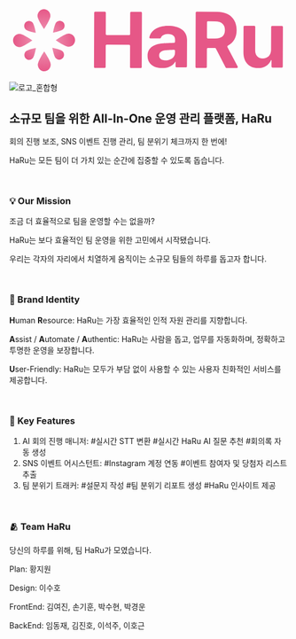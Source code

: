 <svg width="2112" height="512" viewBox="0 0 2112 512" fill="none" xmlns="http://www.w3.org/2000/svg">
<path d="M215.711 441.026C215.785 454.266 220.993 466.935 230.189 476.244C239.386 485.553 251.818 490.741 264.75 490.666C277.682 490.59 290.055 485.258 299.148 475.843C308.241 466.427 313.307 453.698 313.234 440.458C313.079 412.624 263.917 340.892 263.917 340.892C263.917 340.892 215.556 413.192 215.711 441.026Z" fill="url(#paint0_linear_6735_43688)"/>
<path d="M449.136 305.118C462.069 305.043 474.442 299.711 483.534 290.295C492.627 280.879 497.694 268.15 497.62 254.91C497.547 241.669 492.339 229.001 483.142 219.691C473.946 210.382 461.514 205.194 448.582 205.269C421.396 205.427 351.336 255.762 351.336 255.762C351.336 255.762 421.951 305.277 449.136 305.118Z" fill="url(#paint1_linear_6735_43688)"/>
<path d="M407.726 171.923C414.506 164.901 418.284 155.41 418.229 145.537C418.175 135.664 414.291 126.217 407.433 119.275C400.576 112.333 391.306 108.465 381.662 108.521C372.019 108.578 362.792 112.554 356.012 119.574C341.76 134.333 330.74 198.696 330.74 198.696C330.74 198.696 393.474 186.682 407.726 171.923Z" fill="url(#paint2_linear_6735_43688)"/>
<path d="M351.902 392.152C358.76 399.093 368.03 402.962 377.673 402.906C387.317 402.85 396.543 398.873 403.323 391.852C410.104 384.831 413.882 375.34 413.827 365.466C413.772 355.593 409.888 346.147 403.03 339.204C388.616 324.612 325.753 313.33 325.753 313.33C325.753 313.33 337.487 377.56 351.902 392.152Z" fill="url(#paint3_linear_6735_43688)"/>
<path d="M310.827 70.9746C310.753 57.7337 305.545 45.0651 296.349 35.7556C287.153 26.4462 274.721 21.2585 261.788 21.3338C248.856 21.4091 236.482 26.7412 227.389 36.1572C218.297 45.5731 213.23 58.3016 213.304 71.5425C213.458 99.3755 262.62 171.108 262.62 171.108C262.62 171.108 310.981 98.8075 310.827 70.9746Z" fill="url(#paint4_linear_6735_43688)"/>
<path d="M76.772 207.755C63.8397 207.83 51.4662 213.163 42.3736 222.579C33.2811 231.995 28.2144 244.724 28.2879 257.964C28.3614 271.205 33.5693 283.873 42.7659 293.183C51.9624 302.493 64.3943 307.68 77.3266 307.605C104.511 307.446 174.572 257.112 174.572 257.112C174.572 257.112 103.957 207.598 76.772 207.755Z" fill="url(#paint5_linear_6735_43688)"/>
<path d="M124.499 340.903C117.72 347.925 113.941 357.416 113.996 367.289C114.051 377.162 117.934 386.609 124.792 393.551C131.65 400.493 140.92 404.361 150.563 404.305C160.206 404.249 169.433 400.273 176.213 393.252C190.465 378.493 201.485 314.13 201.485 314.13C201.485 314.13 138.752 326.144 124.499 340.903Z" fill="url(#paint6_linear_6735_43688)"/>
<path d="M174.615 120.651C167.758 113.709 158.487 109.841 148.844 109.897C139.201 109.953 129.975 113.929 123.194 120.95C116.414 127.972 112.636 137.463 112.691 147.336C112.745 157.209 116.629 166.657 123.487 173.598C137.902 188.19 200.765 199.473 200.765 199.473C200.765 199.473 189.031 135.243 174.615 120.651Z" fill="url(#paint7_linear_6735_43688)"/>
<path d="M1980.49 328.529L1981.14 154.881C1981.16 150.641 1984.72 147.217 1989.1 147.232L2062.14 147.488C2066.52 147.503 2070.06 150.953 2070.04 155.191L2068.92 455.413C2068.91 459.652 2065.34 463.076 2060.96 463.061L1991.53 462.818C1987.15 462.802 1983.61 459.354 1983.63 455.114L1983.8 407.913C1983.8 406.766 1982.85 405.833 1981.66 405.829C1980.78 405.826 1979.99 406.345 1979.65 407.131C1964.21 442.962 1929.53 466.669 1880.86 466.499C1815.38 466.27 1771.11 421.364 1771.38 347.556L1772.11 154.148C1772.12 149.909 1775.68 146.485 1780.06 146.5L1853.1 146.756C1857.48 146.772 1861.02 150.221 1861 154.46L1860.34 332.757C1860.2 369.952 1882.34 393.857 1917.17 393.979C1949.62 394.093 1980.33 371.534 1980.49 328.529Z" fill="#E65787"/>
<path d="M1416.23 465.365C1412.06 465.349 1408.69 461.861 1408.71 457.574L1410.15 47.5678C1410.16 43.2805 1413.56 39.8175 1417.73 39.8331L1572.48 40.4091C1666.76 40.7601 1720.29 95.6206 1720 179.669C1719.8 234.662 1696.43 275.394 1654.01 296.918C1650.01 298.949 1648.26 303.973 1650.38 308.009L1727.79 455.041C1730.52 460.224 1726.85 466.521 1721.12 466.5L1643.49 466.211C1640.72 466.201 1638.16 464.619 1636.86 462.096L1562.77 318.947C1561.47 316.423 1558.91 314.842 1556.14 314.832L1502.48 314.632C1498.31 314.617 1494.92 318.079 1494.9 322.366L1494.43 457.893C1494.41 462.18 1491.02 465.643 1486.86 465.628L1416.23 465.365ZM1495.21 235.135C1495.2 239.422 1498.56 242.911 1502.74 242.927L1555.76 243.124C1606.62 243.313 1631.27 221.658 1631.42 179.339C1631.57 136.434 1607.08 112.832 1556.22 112.643L1503.19 112.446C1499.02 112.43 1495.63 115.893 1495.62 120.18L1495.21 235.135Z" fill="#E65787"/>
<path d="M1046.04 373.51C1046.31 304.335 1106.78 281.67 1170.87 278.455C1191.49 277.299 1227.51 275.773 1246.29 275.031C1250.64 274.86 1254.07 271.546 1254.08 267.503L1254.15 249.578C1253.64 223.85 1234.6 208.35 1200.71 208.236C1172.86 208.142 1154.03 218.831 1146.98 236.508C1145.64 239.841 1142.39 242.342 1138.57 242.329L1067.22 242.09C1062.41 242.073 1058.65 238.212 1059.52 233.831C1069.36 184.098 1119.29 146.219 1203.42 146.502C1276.12 146.745 1345 177.277 1344.71 252.169L1343.92 453.858C1343.9 458.028 1340.25 461.397 1335.76 461.382L1265.78 461.147C1261.29 461.132 1257.66 457.739 1257.67 453.569L1257.8 419.675C1257.8 418.884 1257.12 418.24 1256.27 418.237C1255.7 418.235 1255.18 418.523 1254.9 418.983C1238.05 447.111 1206.66 466.665 1157.2 466.499C1093.12 466.284 1045.81 435.253 1046.04 373.51ZM1133.54 371.518C1133.44 395.528 1154.34 408.176 1183.3 408.273C1224.58 408.412 1254.25 382.785 1253.76 350.196L1253.82 335.222C1253.83 330.921 1249.99 327.478 1245.36 327.681C1228.02 328.446 1198.62 329.947 1185.45 331.1C1154.01 333.853 1133.63 347.506 1133.54 371.518Z" fill="#E65787"/>
<path d="M648.436 465.249C644.153 465.233 640.693 461.745 640.708 457.459L642.19 47.5657C642.206 43.2796 645.692 39.8175 649.975 39.8331L722.555 40.0959C726.839 40.1114 730.299 43.5986 730.283 47.8847L729.702 208.64C729.686 212.927 733.146 216.413 737.43 216.429L906.323 217.041C910.612 217.056 914.095 213.594 914.11 209.308L914.692 48.5525C914.708 44.2664 918.19 40.8044 922.472 40.8199L995.641 41.0849C999.923 41.1004 1003.39 44.5875 1003.37 48.8736L1001.89 458.768C1001.87 463.054 998.387 466.515 994.105 466.5L920.936 466.235C916.655 466.219 913.195 462.733 913.211 458.446L913.792 297.691C913.808 293.405 910.348 289.917 906.059 289.902L737.167 289.29C732.883 289.274 729.398 292.737 729.382 297.023L728.8 457.778C728.785 462.064 725.3 465.526 721.016 465.511L648.436 465.249Z" fill="#E65787"/>
<defs>
<linearGradient id="paint0_linear_6735_43688" x1="263.917" y1="340.892" x2="264.79" y2="490.666" gradientUnits="userSpaceOnUse">
<stop stop-color="#E65787" stop-opacity="0.7"/>
<stop offset="1" stop-color="#E65787"/>
</linearGradient>
<linearGradient id="paint1_linear_6735_43688" x1="351.336" y1="255.762" x2="497.62" y2="254.949" gradientUnits="userSpaceOnUse">
<stop stop-color="#E65787" stop-opacity="0.7"/>
<stop offset="1" stop-color="#E65787"/>
</linearGradient>
<linearGradient id="paint2_linear_6735_43688" x1="330.74" y1="198.696" x2="409.262" y2="121.126" gradientUnits="userSpaceOnUse">
<stop stop-color="#E65787" stop-opacity="0.7"/>
<stop offset="1" stop-color="#E65787"/>
</linearGradient>
<linearGradient id="paint3_linear_6735_43688" x1="325.753" y1="313.33" x2="405.13" y2="389.981" gradientUnits="userSpaceOnUse">
<stop stop-color="#E65787" stop-opacity="0.7"/>
<stop offset="1" stop-color="#E65787"/>
</linearGradient>
<linearGradient id="paint4_linear_6735_43688" x1="262.62" y1="171.108" x2="261.748" y2="21.3341" gradientUnits="userSpaceOnUse">
<stop stop-color="#E65787" stop-opacity="0.7"/>
<stop offset="1" stop-color="#E65787"/>
</linearGradient>
<linearGradient id="paint5_linear_6735_43688" x1="174.572" y1="257.112" x2="28.2877" y2="257.925" gradientUnits="userSpaceOnUse">
<stop stop-color="#E65787" stop-opacity="0.7"/>
<stop offset="1" stop-color="#E65787"/>
</linearGradient>
<linearGradient id="paint6_linear_6735_43688" x1="201.485" y1="314.13" x2="122.963" y2="391.7" gradientUnits="userSpaceOnUse">
<stop stop-color="#E65787" stop-opacity="0.7"/>
<stop offset="1" stop-color="#E65787"/>
</linearGradient>
<linearGradient id="paint7_linear_6735_43688" x1="200.765" y1="199.473" x2="121.387" y2="122.822" gradientUnits="userSpaceOnUse">
<stop stop-color="#E65787" stop-opacity="0.7"/>
<stop offset="1" stop-color="#E65787"/>
</linearGradient>
</defs>
</svg>

![로고_혼합형](https://github.com/user-attachments/assets/54aceabb-f93b-4803-b02b-8fa5283c8dd4)

## 소규모 팀을 위한 All-In-One 운영 관리 플랫폼, HaRu

회의 진행 보조, SNS 이벤트 진행 관리, 팀 분위기 체크까지 한 번에!

HaRu는 모든 팀이 더 가치 있는 순간에 집중할 수 있도록 돕습니다.

<br />

### **💡 Our Mission**

조금 더 효율적으로 팀을 운영할 수는 없을까?

HaRu는 보다 효율적인 팀 운영을 위한 고민에서 시작됐습니다.

우리는 각자의 자리에서 치열하게 움직이는 소규모 팀들의 하루를 돕고자 합니다.

<br />


### **💖 Brand Identity**

**H**uman **R**esource: HaRu는 가장 효율적인 인적 자원 관리를 지향합니다.

**A**ssist / **A**utomate / **A**uthentic: HaRu는 사람을 돕고, 업무를 자동화하며, 정확하고 투명한 운영을 보장합니다.

**U**ser-Friendly: HaRu는 모두가 부담 없이 사용할 수 있는 사용자 친화적인 서비스를 제공합니다.

<br />

### **📌 Key Features**

1. AI 회의 진행 매니저: #실시간 STT 변환 #실시간 HaRu AI 질문 추천 #회의록 자동 생성
2. SNS 이벤트 어시스턴트: #Instagram 계정 연동 #이벤트 참여자 및 당첨자 리스트 추출
3. 팀 분위기 트래커: #설문지 작성 #팀 분위기 리포트 생성 #HaRu 인사이트 제공

<br />

### **🫂 Team HaRu**

당신의 하루를 위해, 팀 HaRu가 모였습니다.

Plan: 황지원

Design: 이수호

FrontEnd: 김여진, 손기훈, 박수현, 박경운

BackEnd: 임동재, 김진호, 이석주, 이호근
